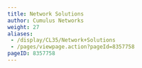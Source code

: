 ```yaml
---
title: Network Solutions
author: Cumulus Networks
weight: 27
aliases:
 - /display/CL35/Network+Solutions
 - /pages/viewpage.action?pageId=8357758
pageID: 8357758
---
```

